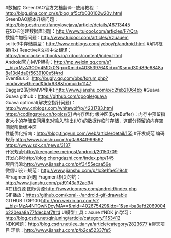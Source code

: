 #数据库
   GreenDAO官方文档翻译--使用教程 ：http://blog.sina.com.cn/s/blog_af5cfb030102w20v.html <br>
   GreenDAO版本升级问题：http://blog.csdn.net/fancylovejava/article/details/46713445  <br>
   在SD卡创建数据库问题：http://www.tuicool.com/articles/F7rQra <br>
   数据库加密问题：http://www.tuicool.com/articles/Vzuauem <br>
   sqlite3中存储类型：http://www.cnblogs.com/jycboy/p/android.html
#解耦框架(Rx)
   ReactiveX文档中文翻译：https://mcxiaoke.gitbooks.io/rxdocs/content/index.html <br>
   Android官方MVP架构：http://mp.weixin.qq.com/s?__biz=MzA3ODg4MDk0Ng==&mid=403539764&idx=1&sn=d30d89e6848a8e13d4da0f5639100e5f#rd<br>
   EventBus 3 :http://bugly.qq.com/bbs/forum.php?mod=viewthread&tid=938&fromuid=1147<br>
   Dagger2(配合MVP使用):http://www.jianshu.com/p/c2feb21064bb
#Guava
   Guava github：https://github.com/google/guava <br>
   Guava optional(解决空指针问题)：http://www.cnblogs.com/whitewolf/p/4231783.html  <br>
                                 https://codingstyle.cn/topics/61
#内存优化
   缓冲区(ByteBuffer)：内存中预留指定大小的存储空间用来对输入/输出(I/O)的数据作临时存储，这部分预留的内存空间就叫做缓冲区<br>
   性能优化指南：http://blog.tingyun.com/web/article/detail/155
#开发规范
   编码规范:http://www.jianshu.com/p/0a984f999592<br>
             https://www.sdk.cn/news/3137<br>
   开发规范:http://keeganlee.me/post/android/20150709<br>
   开发心得:http://blog.chengdazhi.com/index.php/145<br>
   项目混淆:http://www.jianshu.com/p/f3455ecaa56e<br>
   微信UI设计规范：http://www.jianshu.com/p/1c3e1fae519c#<br>
#Fragment问题
   Fragment相关的坑：http://www.jianshu.com/p/d9143a92ad94<br>
#在线资源
   图标资源:http://www.iconres.com/android/index.php<br>
   GIF播放：https://github.com/koral--/android-gif-drawable<br>
   GITHUB TOP100:http://mp.weixin.qq.com/s?__biz=MzA4NTQwNDcyMA==&mid=402675429&idx=1&sn=ba3afd2069004b220eaa8a77fdecbaf7#rd
   UI模型工具：axure
#NDK
   jni学习：http://blog.csdn.net/qinjuning/article/category/1153412<br>
   NDK问题：http://blog.csdn.net/lee_tianya/article/category/2823677
#聊天项目
   环信：http://www.jianshu.com/p/b2ca52337fe5
   
   
   
   
   
